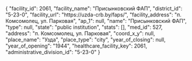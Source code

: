 {
    "facility_id": 2061,
    "facility_name": "Присынковский ФАП",
    "district_id": "5-23-0",
    "facility_url": "https:\/\/uzda-crb.by\/faps\/",
    "facility_address": "п. Комсомолец, ул. Парковая",
    "ap_1": null,
    "name": "Присынковский ФАП",
    "type": null,
    "state": "public institution",
    "stats": [],
    "med_id": 527,
    "address": "п. Комсомолец, ул. Парковая",
    "coord_x_y": null,
    "place_name": "Узда",
    "place_type": "city",
    "year_of_closing": null,
    "year_of_opening": "1944",
    "healthcare_facility_key": 2061,
    "administrative_division_id": "5-23-0"
}